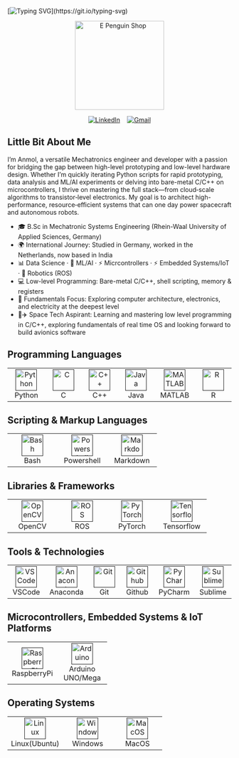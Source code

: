 [![Typing SVG](https://readme-typing-svg.demolab.com?font=Borel&size=26&pause=1000&width=1250&height=80&lines=Hello%2C+There!+Hello%2C+World!%F0%9F%91%8B;I'm+Anmol%2C+n+welcome+to+my+github+profile!;I'm+a+Mechatronic+Systems+Engineer!;From+bits+and+bytes+to+bots+and+brains+%E2%80%94+I+chase+what+makes+machines+tick+and+think!;%F0%9F%9A%80+Turning+curiosity+into+code+%E2%80%94+building+smart+systems+where+hardware+meets+intelligence!)](https://git.io/typing-svg)


<p align="center">
 <img src="https://c.tenor.com/Z_Z9gYlFDc0AAAAC/hello-penguin.gif" alt="E Penguin Shop" style="margin: 0px 15%;text-align:center;width:200px;"/>
</p>

<div align="center">

[![LinkedIn](https://skillicons.dev/icons?i=linkedin&s=35)](https://www.linkedin.com/in/anmol-singh-0b60b31b4/)
&nbsp;&nbsp;
[![Gmail](https://skillicons.dev/icons?i=gmail&s=35)](mailto:anmol280399@gmail.com)

</div>

## Little Bit About Me
I’m Anmol, a versatile Mechatronics engineer and developer with a passion for bridging the gap between high-level prototyping and low-level hardware design. Whether I’m quickly iterating Python scripts for rapid prototyping, data analysis and ML/AI experiments or delving into bare-metal C/C++ on microcontrollers, I thrive on mastering the full stack—from cloud‑scale algorithms to transistor‑level electronics. My goal is to architect high-performance, resource‑efficient systems that can one day power spacecraft and autonomous robots.

- 🎓 B.Sc in Mechatronic Systems Engineering (Rhein-Waal University of Applied Sciences, Germany)
- 🌍 International Journey: Studied in Germany, worked in the Netherlands, now based in India
- 📊 Data Science · 🤖 ML/AI · ⚡ Micrcontrollers · ⚡ Embedded Systems/IoT · 🤖 Robotics (ROS)
- 💻 Low-level Programming: Bare-metal C/C++, shell scripting, memory & registers
- 🔌 Fundamentals Focus: Exploring computer architecture, electronics, and electricity at the deepest level
- 🚀✈️ Space Tech Aspirant: Learning and mastering low level programming in C/C++, exploring fundamentals of real time OS and looking forward to build avionics software

## Programming Languages

<table>
  <tr>
    <td align="center" width="96">
      <a href = "">
        <img src="https://skillicons.dev/icons?i=python" width="48" height="48" alt="Python" />
      </a>
      <br>Python
    </td>
    <td align="center" width="96">
      <a href = "">
        <img src="https://skillicons.dev/icons?i=c" width="48" height="48" alt="C" />
      </a>
      <br>C
    </td>
    </td>
    <td align="center" width="96">
      <a href = "">
        <img src="https://skillicons.dev/icons?i=cpp" width="48" height="48" alt="C++" />
      </a>
      <br>C++
    </td>
    </td>
    <td align="center" width="96">
      <a href = "">
        <img src="https://skillicons.dev/icons?i=java" width="48" height="48" alt="Java" />
      </a>
      <br>Java
    </td>
    </td>
    <td align="center" width="96">
      <a href = "">
        <img src="https://skillicons.dev/icons?i=matlab" width="48" height="48" alt="MATLAB" />
      </a>
      <br>MATLAB
    </td>
    <td align="center" width="96">
      <a href = "">
        <img src="https://skillicons.dev/icons?i=r" width="48" height="48" alt="R" />
      </a>
      <br>R
    </td>
  </tr>
</table>

## Scripting & Markup Languages

<table>
  <tr>
    <td align="center" width="96">
      <a href = "">
        <img src="https://skillicons.dev/icons?i=bash" width="48" height="48" alt="Bash" />
      </a>
      <br>Bash
    </td>
    <td align="center" width="96">
      <a href = "">
        <img src="https://skillicons.dev/icons?i=powershell" width="48" height="48" alt="Powershell" />
      </a>
      <br>Powershell
    </td>
    <td align="center" width="96">
      <a href = "">
        <img src="https://skillicons.dev/icons?i=md" width="48" height="48" alt="Markdown" />
      </a>
      <br>Markdown
    </td>
  </tr>
</table>


## Libraries & Frameworks

<table>
  <tr>
    <td align="center" width="96">
      <a href = "">
        <img src="https://skillicons.dev/icons?i=opencv" width="48" height="48" alt="OpenCV" />
      </a>
      <br>OpenCV
    </td>
    <td align="center" width="96">
      <a href = "">
        <img src="https://skillicons.dev/icons?i=ros" width="48" height="48" alt="ROS" />
      </a>
      <br>ROS
    </td>
    <td align="center" width="96">
      <a href = "">
        <img src="https://skillicons.dev/icons?i=pytorch" width="48" height="48" alt="PyTorch" />
      </a>
      <br>PyTorch
    </td>
    <td align="center" width="96">
      <a href = "">
        <img src="https://skillicons.dev/icons?i=tensorflow" width="48" height="48" alt="Tensorflow" />
      </a>
      <br>Tensorflow
    </td>
  </tr>
</table>

## Tools & Technologies

<table>
  <tr>
    <td align="center" width="96">
      <a href = "">
        <img src="https://skillicons.dev/icons?i=vscode" width="48" height="48" alt="VSCode" />
      </a>
      <br>VSCode
    </td>
    <td align="center" width="96">
      <a href = "">
        <img src="https://skillicons.dev/icons?i=anaconda" width="48" height="48" alt="Anaconda" />
      </a>
      <br>Anaconda
    </td>
    <td align="center" width="96">
      <a href = "">
        <img src="https://skillicons.dev/icons?i=git" width="48" height="48" alt="Git" />
      </a>
      <br>Git
    </td>
    <td align="center" width="96">
      <a href = "">
        <img src="https://skillicons.dev/icons?i=github" width="48" height="48" alt="Github" />
      </a>
      <br>Github
    </td>
    <td align="center" width="96">
      <a href = "">
        <img src="https://skillicons.dev/icons?i=pycharm" width="48" height="48" alt="PyCharm" />
      </a>
      <br>PyCharm
    </td>
    <td align="center" width="96">
      <a href = "">
        <img src="https://skillicons.dev/icons?i=sublime" width="48" height="48" alt="Sublime" />
      </a>
      <br>Sublime
    </td>
  </tr>
</table>

## Microcontrollers, Embedded Systems & IoT Platforms

<table>
  <tr>
    <td align="center" width="96">
      <a href = "">
        <img src="https://skillicons.dev/icons?i=raspberrypi" width="48" height="48" alt="RaspberryPi" />
      </a>
      <br>RaspberryPi
    </td>
    <td align="center" width="96">
      <a href = "">
        <img src="https://skillicons.dev/icons?i=arduino" width="48" height="48" alt="Arduino" />
      </a>
      <br>Arduino UNO/Mega
    </td>
  </tr>
</table>

## Operating Systems

<table>
  <tr>
    <td align="center" width="96">
      <a href = "">
        <img src="https://skillicons.dev/icons?i=linux" width="48" height="48" alt="Linux" />
      </a>
      <br>Linux(Ubuntu)
    </td>
    <td align="center" width="96">
      <a href = "">
        <img src="https://skillicons.dev/icons?i=windows" width="48" height="48" alt="Windows" />
      </a>
      <br>Windows
    </td>
    <td align="center" width="96">
      <a href = "">
        <img src="https://skillicons.dev/icons?i=apple" width="48" height="48" alt="MacOS" />
      </a>
      <br>MacOS
    </td>
  </tr>
</table>
